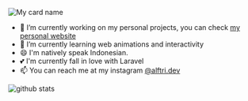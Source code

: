 ![My card name](https://cardivo.vercel.app/api?name=Alif%20Triadi%20Agung%20W&description=Developer&image=https://avatars.githubusercontent.com/u/27538077?v=4&backgroundColor=%23293B5F&instagram=alftri.dev&github=aliftrd&twitter=alftridev&pattern=topography&colorPattern=%2347597E&fontColor=%23ddd&iconColor=%23fff&opacity=0.3)

- 🔭 I’m currently working on my personal projects, you can check <a href="http://ahmadsaugi.com">my personal website</a>
- 🌱 I’m currently learning web animations and interactivity
- 😄 I'm natively speak Indonesian.
- 💕 I'm currently fall in love with Laravel
- 📫 You can reach me at my instagram [@alftri.dev](https://instagram.com/alftri.dev)

![github stats](https://github-readme-stats.vercel.app/api?username=aliftrd&show_icons=true)
